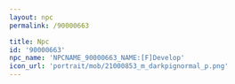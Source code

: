 ```yaml
---
layout: npc
permalink: /90000663

title: Npc
id: '90000663'
npc_name: 'NPCNAME_90000663_NAME:[F]Develop'
icon_url: 'portrait/mob/21000853_m_darkpignormal_p.png'
---
```

